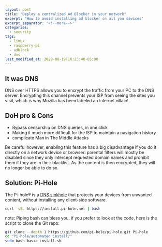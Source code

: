 ```yaml
---
layout: post
title: "Deploy a centralized Ad Blocker in your network"
excerpt: "How to avoid installing ad blocker on all you devices"
excerpt_separator: "<!--more-->"
categories:
  - security
tags:
  - linux
  - raspberry-pi
  - adblock
  - dns
last_modified_at: 2020-08-19T10:23:48-05:00
---
```


## It was DNS

DNS over HTTPS allows you to encrypt the traffic from your PC to the DNS server. Encrypting this channel prevents your ISP from seeing the sites you visit, which is why Mozilla has been labeled an Internet villain!


## DoH pro & Cons

* Bypass censorship on DNS queries, in one click
* Making it much more difficult for the ISP to maintain a navigation history
* complicate Man in The Middle Attacks

Be careful however, enabling this feature has a big disadvantage if you do it directly on a network device or browser: parental filters will mostly be disabled since they only intercept requested domain names and prohibit them if they are in their blacklist. As the content is then encrypted, they will no longer be able to do so.

## Solution: Pi-Hole

The Pi-hole® is a [DNS sinkhole](https://en.wikipedia.org/wiki/DNS_sinkhole) that protects your devices from unwanted content, without installing any client-side software.


```sh
curl -sSL https://install.pi-hole.net | bash
```
note: Piping bash can bless you, if you prefer to look at the code, here is the script to clone the Git repo:

```sh 
git clone --depth 1 https://github.com/pi-hole/pi-hole.git Pi-hole
cd "Pi-hole/automated install/"
sudo bash basic-install.sh
```
 





